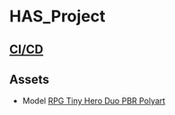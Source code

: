 # HAS_Project

## [CI/CD](/Doc/CICD.md)


## Assets

- Model [RPG Tiny Hero Duo PBR Polyart](https://assetstore.unity.com/packages/3d/characters/humanoids/rpg-tiny-hero-duo-pbr-polyart-225148)
